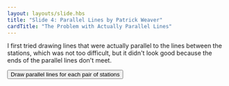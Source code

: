 ```yaml
---
layout: layouts/slide.hbs
title: "Slide 4: Parallel Lines by Patrick Weaver"
cardTitle: "The Problem with Actually Parallel Lines"
---
```


I first tried drawing lines that were actually parallel to the lines between the stations, which was not too difficult, but it didn't look good because the ends of the parallel lines don't meet.

<button onClick="parallelStationLines()">Draw parallel lines for each pair of stations</button>